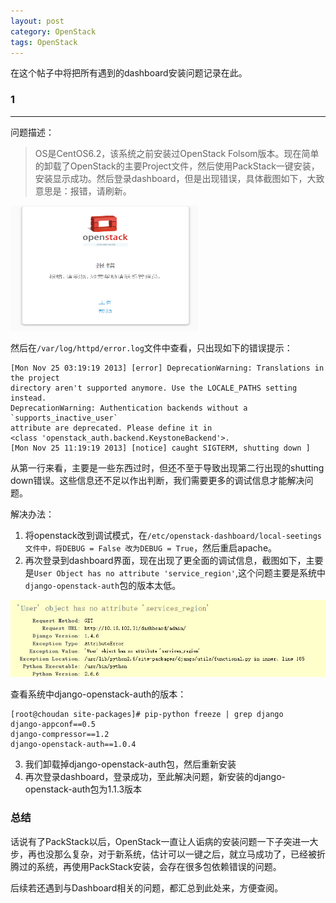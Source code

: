 ```yaml
---
layout: post
category: OpenStack
tags: OpenStack
---
```


在这个帖子中将把所有遇到的dashboard安装问题记录在此。

### 1
*************

问题描述：

> OS是CentOS6.2，该系统之前安装过OpenStack Folsom版本。现在简单的卸载了OpenStack的主要Project文件，然后使用PackStack一键安装，安装显示成功。然后登录dashboard，但是出现错误，具体截图如下，大致意思是：报错，请刷新。

<img src="/assets/img/openstack_dashboard_error_01.png" width="300px" height="200px"/>

然后在`/var/log/httpd/error.log`文件中查看，只出现如下的错误提示：

    [Mon Nov 25 03:19:19 2013] [error] DeprecationWarning: Translations in the project 
    directory aren't supported anymore. Use the LOCALE_PATHS setting instead.
    DeprecationWarning: Authentication backends without a `supports_inactive_user` 
    attribute are deprecated. Please define it in 
    <class 'openstack_auth.backend.KeystoneBackend'>. 
    [Mon Nov 25 11:19:19 2013] [notice] caught SIGTERM, shutting down ]

从第一行来看，主要是一些东西过时，但还不至于导致出现第二行出现的shutting down错误。这些信息还不足以作出判断，我们需要更多的调试信息才能解决问题。

解决办法：

1. 将openstack改到调试模式，在`/etc/openstack-dashboard/local-seetings文件中，将DEBUG = False 改为DEBUG = True`，然后重启apache。
2. 再次登录到dashboard界面，现在出现了更全面的调试信息，截图如下，主要是`User Object has no attribute 'service_region'`,这个问题主要是系统中`django-openstack-auth`包的版本太低。

<img src="/assets/img/openstack_dashboard_error_02.png" width="700px"/>

查看系统中django-openstack-auth的版本：

    [root@choudan site-packages]# pip-python freeze | grep django
    django-appconf==0.5
    django-compressor==1.2
    django-openstack-auth==1.0.4 

3. 我们卸载掉django-openstack-auth包，然后重新安装
4. 再次登录dashboard，登录成功，至此解决问题，新安装的django-openstack-auth包为1.1.3版本

### 总结

话说有了PackStack以后，OpenStack一直让人诟病的安装问题一下子突进一大步，再也没那么复杂，对于新系统，估计可以一键之后，就立马成功了，已经被折腾过的系统，再使用PackStack安装，会存在很多包依赖错误的问题。

后续若还遇到与Dashboard相关的问题，都汇总到此处来，方便查阅。
